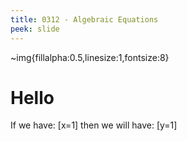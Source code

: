 ```yaml
---
title: 0312 - Algebraic Equations
peek: slide
---
```

~img{fillalpha:0.5,linesize:1,fontsize:8}


# Hello      

If we have: \[x=1\] then we will have: \[y=1\]


